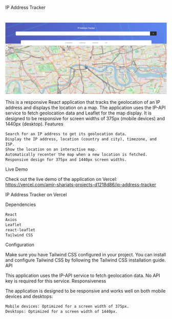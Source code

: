 IP Address Tracker
#
#
#
#
#


![IP Address Tracker](public/images/promote.jpg)



This is a responsive React application that tracks the geolocation of an IP address and displays the location on a map. The application uses the IP-API service to fetch geolocation data and Leaflet for the map display. It is designed to be responsive for screen widths of 375px (mobile devices) and 1440px (desktop).
Features

    Search for an IP address to get its geolocation data.
    Display the IP address, location (country and city), timezone, and ISP.
    Show the location on an interactive map.
    Automatically recenter the map when a new location is fetched.
    Responsive design for 375px and 1440px screen widths.


Live Demo

Check out the live demo of the application on Vercel: https://vercel.com/amir-shariats-projects-d1218d86/ip-address-tracker

IP Address Tracker on Vercel

Dependencies

    React
    Axios
    Leaflet
    react-leaflet
    Tailwind CSS

Configuration

Make sure you have Tailwind CSS configured in your project. You can install and configure Tailwind CSS by following the Tailwind CSS installation guide.
API

This application uses the IP-API service to fetch geolocation data. No API key is required for this service.
Responsiveness

The application is designed to be responsive and works well on both mobile devices and desktops:

    Mobile devices: Optimized for a screen width of 375px.
    Desktops: Optimized for a screen width of 1440px.

